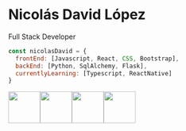 # Nicolás David López
Full Stack Developer


```javascript
const nicolasDavid = {
  frontEnd: [Javascript, React, CSS, Bootstrap],
  backEnd: [Python, SqlAlchemy, Flask],
  currentlyLearning: [Typescript, ReactNative]
}
```
<img height="64px" src="https://cdn.svgporn.com/logos/javascript.svg"><span></span><img height="64px" src="https://cdn.svgporn.com/logos/python.svg"><span></span><img height="64px" src="https://cdn.svgporn.com/logos/git-icon.svg"><span></span><img height="64px" src="https://cdn.svgporn.com/logos/visual-studio-code.svg">
